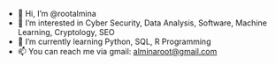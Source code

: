 - 👋 Hi, I’m @rootalmina
- 👀 I’m interested in Cyber Security, Data Analysis, Software, Machine Learning, Cryptology, SEO
- 🌱 I’m currently learning Python, SQL, R Programming
- 📫 You can reach me via gmail: alminaroot@gmail.com

<!---
rootalmina/rootalmina is a ✨ special ✨ repository because its `README.md` (this file) appears on your GitHub profile.
You can click the Preview link to take a look at your changes.
--->
